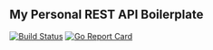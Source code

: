 ## My Personal REST API Boilerplate

[![Build Status](https://travis-ci.org/ecojuntak/gorb.svg?branch=master)](https://travis-ci.org/ecojuntak/gorb)
[![Go Report Card](https://goreportcard.com/badge/github.com/ecojuntak/gorb)](https://goreportcard.com/report/github.com/ecojuntak/gorb)